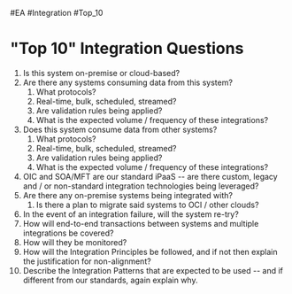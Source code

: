  #EA #Integration #Top_10
# "Top 10" Integration Questions
1. Is this system on-premise or cloud-based?
2. Are there any systems consuming data from this system?
	1. What protocols?
	2. Real-time, bulk, scheduled, streamed?
	3. Are validation rules being applied?
	4. What is the expected volume / frequency of these integrations?
3. Does this system consume data from other systems?
	1. What protocols?
	2. Real-time, bulk, scheduled, streamed?
	3. Are validation rules being applied?
	4. What is the expected volume / frequency of these integrations?
4. OIC and SOA/MFT are our standard iPaaS -- are there custom, legacy and / or non-standard integration technologies being leveraged?
5. Are there any on-premise systems being integrated with?
	1. Is there a plan to migrate said systems to OCI / other clouds?
6. In the event of an integration failure, will the system re-try?
7. How will end-to-end transactions between systems and multiple integrations be covered?
8. How will they be monitored?
9. How will the Integration Principles be followed, and if not then explain the justification for non-alignment?
10. Describe the Integration Patterns that are expected to be used  -- and if different from our standards, again explain why.
